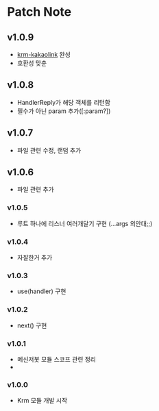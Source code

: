# Patch Note


## v1.0.9
 - [krm-kakaolink](https://github.com/taeseong14/krm-modules/blob/main/krm-kakaolink.js) 완성
 - 호환성 맞춘

## v1.0.8
 - HandlerReply가 해당 객체를 리턴함
 - 필수가 아닌 param 추가([:param?])

## v1.0.7
 - 파일 관련 수정, 랜덤 추가

## v1.0.6
 - 파일 관련 추가

### v1.0.5
 - 루트 하나에 리스너 여러개달기 구현 (...args 외안대;;)

### v1.0.4
 - 자잘한거 추가

### v1.0.3
 - use(handler) 구현

### v1.0.2
 - next() 구현

### v1.0.1
 - 메신저봇 모듈 스코프 관련 정리
 - 
### v1.0.0
 - Krm 모듈 개발 시작